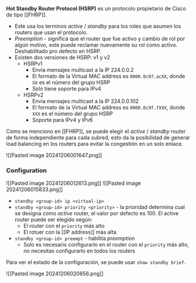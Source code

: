**Hot Standby Router Protocol (HSRP)** es un protocolo propietario de Cisco de tipo [[FHRP]]. 
- Este usa los terminos _active_ / _standby_ para los roles que asumen los routers que usan el protocolo. 
- _Preemption_ - significa que el router que fue activo y cambio de rol por algún motivo, este puede reclamar nuevamente su rol como activo. Deshabilitado pro defecto en HSRP. 
- Existen dos versiones de HSRP: v1 y v2
	- HSRPv1 
		- Envia mensajes multicast a la IP 224.0.0.2 
		- El formato de la Virtual MAC address es `0000.0c07.acXX`, donde `XX` es el número del grupo HSRP
		- Solo tiene soporte para IPv4
	- HSRPv2
		- Envia mensajes multicast a la IP 224.0.0.102 
		- El formato de la Virtual MAC address es `0000.0c9f.fXXX`, donde `XXX` es el número del grupo HSRP
		- Soporte para IPv4 y IPv6

Como se menciono en [[FHRP]], se puede elegir el _active_ / _standby_ router de forma independiente para cada subred, esto da la posibilidad de generar load balancing en los routers para evitar la congestión en un solo enlace. 

![[Pasted image 20241206001647.png]]

### Configuration 

![[Pasted image 20241206012613.png]]
![[Pasted image 20241206015833.png]]

- `standby <group-id> ip <virtual-ip>`
- `standby <group-id> priority <priority>` - la prioridad determina cual se designa como _active_ router, el valor por defecto es $100$. El active router puede ser elegido según: 
	- El router con el `priority` más alto 
	- El rotuer con la [[IP address]] más alta 
- `standby <group-id> preempt` - habilita _preemption_
	- Solo es necesario configurarlo en el router con el `priority` más alto, no necesitas configurarlo en todos los routers 

Para ver el estado de la configuración, se puede usar `show standby brief`.

![[Pasted image 20241206020656.png]]


